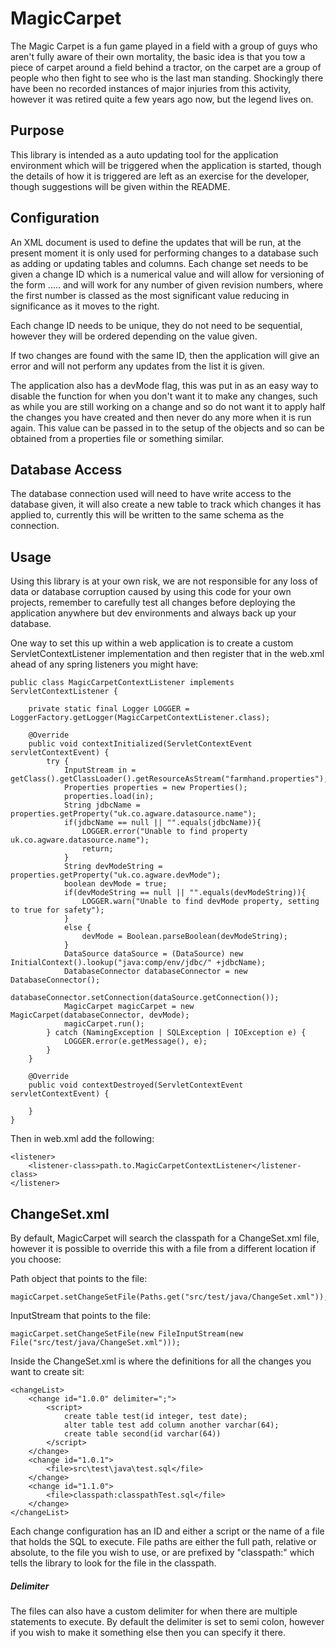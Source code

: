 # MagicCarpet

The Magic Carpet is a fun game played in a field with a group of guys who aren't fully aware of their own mortality, the basic idea is that you tow a piece of carpet around a field behind a tractor, on the carpet are a group of people who then fight to see who is the last man standing. Shockingly there have been no recorded instances of major injuries from this activity, however it was retired quite a few years ago now, but the legend lives on.

## Purpose

This library is intended as a auto updating tool for the application environment which will be triggered when the application is started, though the details of how it is triggered are left as an exercise for the developer, though suggestions will be given within the README.

## Configuration

An XML document is used to define the updates that will be run, at the present moment it is only used for performing changes to a database such as adding or updating tables and columns. Each change set needs to be given a change ID which is a numerical value and will allow for versioning of the form <Major>.<Minor>.<Patch>... and will work for any number of given revision numbers, where the first number is classed as the most significant value reducing in significance as it moves to the right.

Each change ID needs to be unique, they do not need to be sequential, however they will be ordered depending on the value given.

If two changes are found with the same ID, then the application will give an error and will not perform any updates from the list it is given.

The application also has a devMode flag, this was put in as an easy way to disable the function for when you don't want it to make any changes, such as while you are still working on a change and so do not want it to apply half the changes you have created and then never do any more when it is run again. This value can be passed in to the setup of the objects and so can be obtained from a properties file or something similar.

## Database Access

The database connection used will need to have write access to the database given, it will also create a new table to track which changes it has applied to, currently this will be written to the same schema as the connection.

## Usage

Using this library is at your own risk, we are not responsible for any loss of data or database corruption caused by using this code for your own projects, remember to carefully test all changes before deploying the application anywhere but dev environments and always back up your database.

One way to set this up within a web application is to create a custom ServletContextListener implementation and then register that in the web.xml ahead of any spring listeners you might have:

```
public class MagicCarpetContextListener implements ServletContextListener {

    private static final Logger LOGGER = LoggerFactory.getLogger(MagicCarpetContextListener.class);

    @Override
    public void contextInitialized(ServletContextEvent servletContextEvent) {
        try {
            InputStream in = getClass().getClassLoader().getResourceAsStream("farmhand.properties");
            Properties properties = new Properties();
            properties.load(in);
            String jdbcName = properties.getProperty("uk.co.agware.datasource.name");
            if(jdbcName == null || "".equals(jdbcName)){
                LOGGER.error("Unable to find property uk.co.agware.datasource.name");
                return;
            }
            String devModeString = properties.getProperty("uk.co.agware.devMode");
            boolean devMode = true;
            if(devModeString == null || "".equals(devModeString)){
                LOGGER.warn("Unable to find devMode property, setting to true for safety");
            }
            else {
                devMode = Boolean.parseBoolean(devModeString);
            }
            DataSource dataSource = (DataSource) new InitialContext().lookup("java:comp/env/jdbc/" +jdbcName);
            DatabaseConnector databaseConnector = new DatabaseConnector();
            databaseConnector.setConnection(dataSource.getConnection());
            MagicCarpet magicCarpet = new MagicCarpet(databaseConnector, devMode);
            magicCarpet.run();
        } catch (NamingException | SQLException | IOException e) {
            LOGGER.error(e.getMessage(), e);
        }
    }

    @Override
    public void contextDestroyed(ServletContextEvent servletContextEvent) {

    }
}
```

Then in web.xml add the following:

```
<listener>
    <listener-class>path.to.MagicCarpetContextListener</listener-class>
</listener>
```

## ChangeSet.xml

By default, MagicCarpet will search the classpath for a ChangeSet.xml file, however it is possible to override this with a file from a different location if you choose:

Path object that points to the file:
```
magicCarpet.setChangeSetFile(Paths.get("src/test/java/ChangeSet.xml"));
```

InputStream that points to the file:
```
magicCarpet.setChangeSetFile(new FileInputStream(new File("src/test/java/ChangeSet.xml")));
```

Inside the ChangeSet.xml is where the definitions for all the changes you want to create sit:
```
<changeList>
    <change id="1.0.0" delimiter=";">
        <script>
            create table test(id integer, test date);
            alter table test add column another varchar(64);
            create table second(id varchar(64))
        </script>
    </change>
    <change id="1.0.1">
        <file>src\test\java\test.sql</file>
    </change>
    <change id="1.1.0">
        <file>classpath:classpathTest.sql</file>
    </change>
</changeList>
```
Each change configuration has an ID and either a script or the name of a file that holds the SQL to execute. File paths are either the full path, relative or absolute, to the file you wish to use, or are prefixed by "classpath:" which tells the library to look for the file in the classpath.

##### Delimiter
The files can also have a custom delimiter for when there are multiple statements to execute. By default the delimiter is set to semi colon, however if you wish to make it something else then you can specify it there.